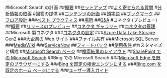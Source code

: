 #Microsoft Search の計画
##[概要](overview-microsoft-search.md)
##[セットアップ](setup-microsoft-search.md)
##[よく寄せられる質問](faqs.md)
#[分析情報の取得](get-insights.md)
#回答の提供
##[コンテンツの計画](plan-your-content.md)
##[頭字語](manage-acronyms.md)
##[ブックマーク](manage-bookmarks.md)
##[フロア設計](manage-floorplans.md)
###[ベスト プラクティス](floorplans-bestpractices.md)
##[場所](manage-locations.md)
##[Q&A](manage-qas.md)
#コネクタ (プレビュー)
##[概要](connectors-overview.md)
##[リリースのプレビュー](connectors-preview.md)
##[コネクタ ギャラリー](connectors-gallery.md)
##[コネクタの管理](manage-connector.md)
##Microsoft 製コネクタ
###[コネクタの設定](configure-connector.md)
###[Azure Data Lake Storage Gen2](azure-data-lake-connector.md)
###[大企業の Web サイト](enterprise-web-connector.md)
###[ファイル共有](file-share-connector.md)
###[Microsoft SQL Server](MSSQL-connector.md)
###[MediaWiki](mediawiki-connector.md)
###[ServiceNow](servicenow-connector.md)
##[フィードバック](connectors-feedback.md)
##[使用条件](terms-of-use.md)
#カスタマイズと構成
##[Microsoft Search ページ](customize-search-page.md)
##[検索結果のレイアウト](customize-results-layout.md)
##[SharePoint での Microsoft Search](get-started-search-in-sharepoint-online.md)
##Bing での Microsoft Search
###[Microsoft Edge を既定のブラウザーにする](set-default-browser.md)
###[Bing を既定の検索エンジンにする](set-default-search-engine.md)
###[Bing.com を既定のホーム ページにする](set-default-homepage.md)
###[ユーザー導入ガイド](user-adoption-guide.md)
